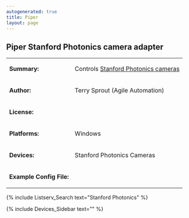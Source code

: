 ```yaml
---
autogenerated: true
title: Piper
layout: page
---
```


## Piper Stanford Photonics camera adapter

<table>

<tr>

<td markdown="1">

**Summary:**

</td>

<td markdown="1">

Controls [Stanford Photonics cameras](http://www.stanfordphotonics.com/)

</td>

</tr>

<tr>

<td markdown="1">

**Author:**

</td>

<td markdown="1">

Terry Sprout (Agile Automation)

</td>

</tr>

<tr>

<td markdown="1">

**License:**

</td>

<td markdown="1">

</td>

</tr>

<tr>

<td markdown="1">

**Platforms:**

</td>

<td markdown="1">

Windows

</td>

</tr>

<tr>

<td markdown="1">

**Devices:**

</td>

<td markdown="1">

Stanford Photonics Cameras

</td>

</tr>

<tr>

<td markdown="1">

**Example Config File:**

</td>

<td markdown="1">

</td>

</tr>

</table>

{% include Listserv_Search text="Stanford Photonics" %}

{% include Devices_Sidebar text="" %}
